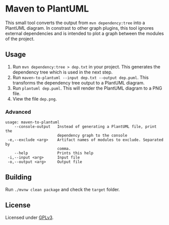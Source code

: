 # Maven to PlantUML

This small tool converts the output from `mvn dependency:tree` into a PlantUML diagram.
In constrast to other graph plugins, this tool ignores external dependencies and is
intended to plot a graph between the modules of the project. 

## Usage

1. Run `mvn dependency:tree > dep.txt` in your project. This generates the dependency tree which is used in the next step.
2. Run `maven-to-plantuml --input dep.txt --output dep.puml`. This transforms the dependency tree output to a PlantUML diagram.
3. Run `plantuml dep.puml`. This will render the PlantUML diagram to a PNG file.
4. View the file `dep.png`.

### Advanced

```
usage: maven-to-plantuml
    --console-output   Instead of generating a PlantUML file, print the
                       dependency graph to the console
 -e,--exclude <arg>    Artifact names of modules to exclude. Separated by
                       comma.
    --help             Prints this help
 -i,--input <arg>      Input file
 -o,--output <arg>     Output file
```

## Building

Run `./mvnw clean package` and check the `target` folder.

## License

Licensed under [GPLv3](https://www.gnu.org/licenses/gpl-3.0.en.html).